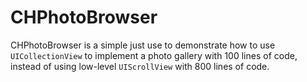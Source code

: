 CHPhotoBrowser
==============

CHPhotoBrowser is a simple just use to demonstrate how to use `UICollectionView` to implement a photo gallery with 100 lines of code, instead of using low-level `UIScrollView` with 800 lines of code.